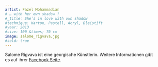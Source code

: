 ```yaml
---
artist: Fazel Mohammadian
# … with her own shadow ?
#_title: She’s in love with own shadow
#technique: Karton, Pastell, Acryl, Bleistift
#year: 2013
#size: 100 &times; 70 cm
image: salome_rigvava.jpg
#sold: true
---
```


Salome Rigvava ist eine georgische Künstlerin. Weitere Informationen gibt es auf ihrer [Facebook Seite](https://www.facebook.com/Art-by-Salome-Rigvava-343774619066115/).